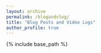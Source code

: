 ```yaml
---
layout: archive
permalink: /blogandvlog/
title: "Blog Posts and Video Logs"
author_profile: true
---
```


{% include base_path %}
